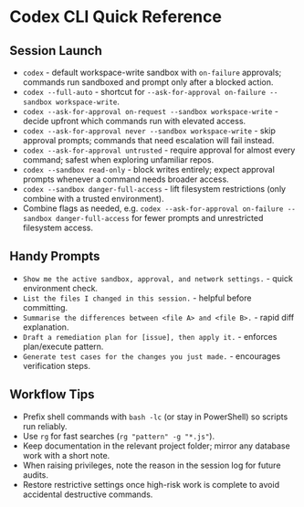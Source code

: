 # Codex CLI Quick Reference

## Session Launch
- `codex` - default workspace-write sandbox with `on-failure` approvals; commands run sandboxed and prompt only after a blocked action.
- `codex --full-auto` - shortcut for `--ask-for-approval on-failure --sandbox workspace-write`.
- `codex --ask-for-approval on-request --sandbox workspace-write` - decide upfront which commands run with elevated access.
- `codex --ask-for-approval never --sandbox workspace-write` - skip approval prompts; commands that need escalation will fail instead.
- `codex --ask-for-approval untrusted` - require approval for almost every command; safest when exploring unfamiliar repos.
- `codex --sandbox read-only` - block writes entirely; expect approval prompts whenever a command needs broader access.
- `codex --sandbox danger-full-access` - lift filesystem restrictions (only combine with a trusted environment).
- Combine flags as needed, e.g. `codex --ask-for-approval on-failure --sandbox danger-full-access` for fewer prompts and unrestricted filesystem access.

## Handy Prompts
- `Show me the active sandbox, approval, and network settings.` - quick environment check.
- `List the files I changed in this session.` - helpful before committing.
- `Summarise the differences between <file A> and <file B>.` - rapid diff explanation.
- `Draft a remediation plan for [issue], then apply it.` - enforces plan/execute pattern.
- `Generate test cases for the changes you just made.` - encourages verification steps.

## Workflow Tips
- Prefix shell commands with `bash -lc` (or stay in PowerShell) so scripts run reliably.
- Use `rg` for fast searches (`rg "pattern" -g "*.js"`).
- Keep documentation in the relevant project folder; mirror any database work with a short note.
- When raising privileges, note the reason in the session log for future audits.
- Restore restrictive settings once high-risk work is complete to avoid accidental destructive commands.
